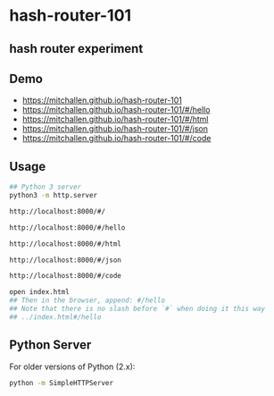 hash-router-101
==
hash router experiment 
--

## Demo

* https://mitchallen.github.io/hash-router-101
* https://mitchallen.github.io/hash-router-101/#/hello
* https://mitchallen.github.io/hash-router-101/#/html
* https://mitchallen.github.io/hash-router-101/#/json
* https://mitchallen.github.io/hash-router-101/#/code

## Usage 

```sh
## Python 3 server
python3 -m http.server

http://localhost:8000/#/

http://localhost:8000/#/hello

http://localhost:8000/#/html

http://localhost:8000/#/json

http://localhost:8000/#/code

```

```sh
open index.html
## Then in the browser, append: #/hello
## Note that there is no slash before `#` when doing it this way
## ../index.html#/hello
```

## Python Server

For older versions of Python (2.x):

```sh
python -m SimpleHTTPServer
```